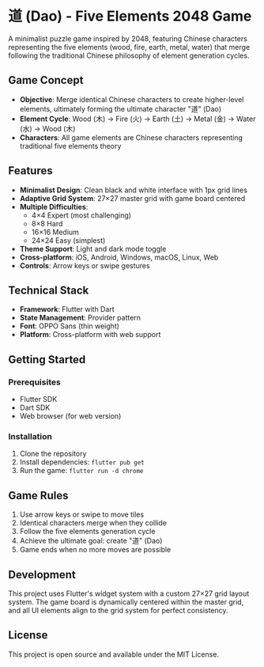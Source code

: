 # 道 (Dao) - Five Elements 2048 Game

A minimalist puzzle game inspired by 2048, featuring Chinese characters representing the five elements (wood, fire, earth, metal, water) that merge following the traditional Chinese philosophy of element generation cycles.

## Game Concept

- **Objective**: Merge identical Chinese characters to create higher-level elements, ultimately forming the ultimate character "道" (Dao)
- **Element Cycle**: Wood (木) → Fire (火) → Earth (土) → Metal (金) → Water (水) → Wood (木)
- **Characters**: All game elements are Chinese characters representing traditional five elements theory

## Features

- **Minimalist Design**: Clean black and white interface with 1px grid lines
- **Adaptive Grid System**: 27×27 master grid with game board centered
- **Multiple Difficulties**: 
  - 4×4 Expert (most challenging)
  - 8×8 Hard
  - 16×16 Medium  
  - 24×24 Easy (simplest)
- **Theme Support**: Light and dark mode toggle
- **Cross-platform**: iOS, Android, Windows, macOS, Linux, Web
- **Controls**: Arrow keys or swipe gestures

## Technical Stack

- **Framework**: Flutter with Dart
- **State Management**: Provider pattern
- **Font**: OPPO Sans (thin weight)
- **Platform**: Cross-platform with web support

## Getting Started

### Prerequisites
- Flutter SDK
- Dart SDK
- Web browser (for web version)

### Installation
1. Clone the repository
2. Install dependencies: `flutter pub get`
3. Run the game: `flutter run -d chrome`

## Game Rules

1. Use arrow keys or swipe to move tiles
2. Identical characters merge when they collide
3. Follow the five elements generation cycle
4. Achieve the ultimate goal: create "道" (Dao)
5. Game ends when no more moves are possible

## Development

This project uses Flutter's widget system with a custom 27×27 grid layout system. The game board is dynamically centered within the master grid, and all UI elements align to the grid system for perfect consistency.

## License

This project is open source and available under the MIT License. 